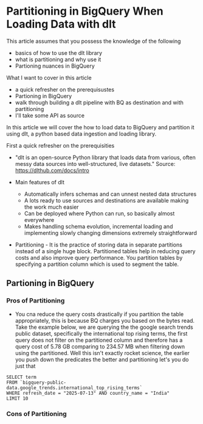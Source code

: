# Partitioning in BigQuery When Loading Data with dlt

This article assumes that you possess the knowledge of the following
- basics of how to use the dlt library
- what is partitioning and why use it
- Partioning nuances in BigQuery

What I want to cover in this article
- a quick refresher on the prerequisustes
- Partioning in BigQuery
- walk through building a dlt pipeline with BQ as destination and with partitioning
- I'll take some API as source

In this article we will cover the how to load data to BigQuery and partition it using dlt, a python based data ingestion and loading library.

First a quick refresher on the prerequisities
- "dlt is an open-source Python library that loads data from various, often messy data sources into well-structured, live datasets." Source: https://dlthub.com/docs/intro
- Main features of dlt
  - Automatically infers schemas and can unnest nested data structures
  - A lots ready to use sources and destinations are available making the work much easier
  - Can be deployed where Python can run, so basically almost everywhere
  - Makes handling schema evolution, incremental loading and implementing slowly changing dimensions extremely straightforward

- Partitioning - It is the practice of storing data in separate partitions instead of a single huge block. Partitioned tables help in reducing query costs and also improve query performance. You partition tables by specifying a partition column which is used to segment the table.

## **Partioning in BigQuery**

### Pros of Partitioning
- You cna reduce the query costs drastically if you partition the table appropriately, this is because BQ charges you based on the bytes read. Take the example below, we are querying the the google search trends public dataset, specifically the international top rising terms, the first query does not filter on the partitioned column and therefore has a query cost of 5.78 GB comparing to 234.57 MB when filtering down using the partitioned. Well this isn't exactly rocket science, the earlier you push down the predicates the better and partitioning let's you do just that
```
SELECT term 
FROM `bigquery-public-data.google_trends.international_top_rising_terms` 
WHERE refresh_date = "2025-07-13" AND country_name = "India"
LIMIT 10
```
### Cons of Partitioning


